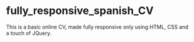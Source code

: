 # fully_responsive_spanish_CV
This is a basic online CV, made fully responsive only using HTML, CSS and a touch of JQuery.
